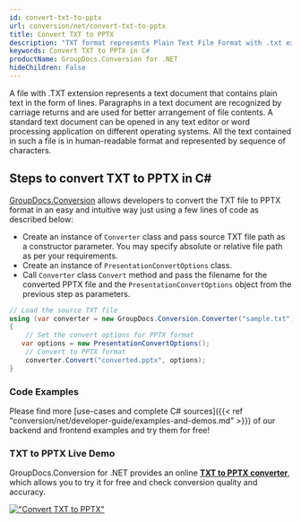 ```yaml
---
id: convert-txt-to-pptx
url: conversion/net/convert-txt-to-pptx
title: Convert TXT to PPTX
description: "TXT format represents Plain Text File Format with .txt extension. Learn how to convert TXT to PPTX file programmatically in C# language using GroupDocs.Conversion for .NET library."
keywords: Convert TXT to PPTX in C#
productName: GroupDocs.Conversion for .NET
hideChildren: False
---
```


A file with .TXT extension represents a text document that contains plain text in the form of lines. Paragraphs in a text document are recognized by carriage returns and are used for better arrangement of file contents. A standard text document can be opened in any text editor or word processing application on different operating systems. All the text contained in such a file is in human-readable format and represented by sequence of characters.

## Steps to convert TXT to PPTX in C#

[GroupDocs.Conversion](https://products.groupdocs.com/conversion/net) allows developers to convert the TXT file to PPTX format in an easy and intuitive way just using a few lines of code as described below:

* Create an instance of `Converter` class and pass source TXT file path as a constructor parameter. You may specify absolute or relative file path as per your requirements. 
* Create an instance of `PresentationConvertOptions` class.
* Call `Converter` class `Convert` method and pass the filename for the converted PPTX file and the `PresentationConvertOptions` object from the previous step as parameters.

```csharp
// Load the source TXT file
using (var converter = new GroupDocs.Conversion.Converter("sample.txt"))
{
    // Set the convert options for PPTX format
   var options = new PresentationConvertOptions();
    // Convert to PPTX format
    converter.Convert("converted.pptx", options);
}
```

### Code Examples

Please find more [use-cases and complete C# sources]({{< ref "conversion/net/developer-guide/examples-and-demos.md" >}}) of our backend and frontend examples and try them for free!

### TXT to PPTX Live Demo

GroupDocs.Conversion for .NET provides an online [**TXT to PPTX converter**](https://products.groupdocs.app/conversion/txt-to-pptx), which allows you to try it for free and check conversion quality and accuracy.

[!["Convert TXT to PPTX"](conversion/net/images/convert-to-pptx/convert-txt-to-pptx.png)](https://products.groupdocs.app/conversion/txt-to-pptx)
